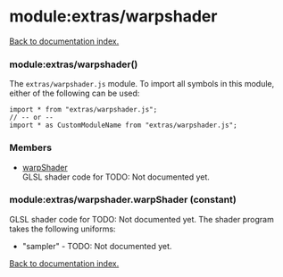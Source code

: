 # module:extras/warpshader

[Back to documentation index.](index.md)

<a name='extras_warpshader'></a>
### module:extras/warpshader()

The <code>extras/warpshader.js</code> module.
To import all symbols in this module, either of the following can be used:

    import * from "extras/warpshader.js";
    // -- or --
    import * as CustomModuleName from "extras/warpshader.js";

### Members

* [warpShader](#extras_warpshader.warpShader)<br>GLSL shader code for TODO: Not documented yet.

<a name='extras_warpshader.warpShader'></a>
### module:extras/warpshader.warpShader (constant)

GLSL shader code for TODO: Not documented yet.
The shader program takes the following uniforms:<ul>
<li>"sampler" - TODO: Not documented yet.</ul>

[Back to documentation index.](index.md)
